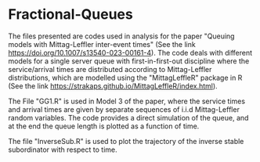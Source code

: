 # Fractional-Queues
The files presented are codes used in analysis for the paper "Queuing models with Mittag-Leffler inter-event times" (See the link https://doi.org/10.1007/s13540-023-00161-4). The code deals with different models for a single server queue with first-in-first-out discipline where the service/arrival times are distributed according to Mittag-Leffler distributions, which are modelled using the "MittagLeffleR" package in R (See the link https://strakaps.github.io/MittagLeffleR/index.html).

The File "GG1.R" is used in Model 3 of the paper, where the service times and arrival times are given by separate sequences of i.i.d Mittag-Leffler random variables. The code provides a direct simulation of the queue, and at the end the queue length is plotted as a function of time. 

The file "InverseSub.R" is used to plot the trajectory of the inverse stable subordinator with respect to time. 
